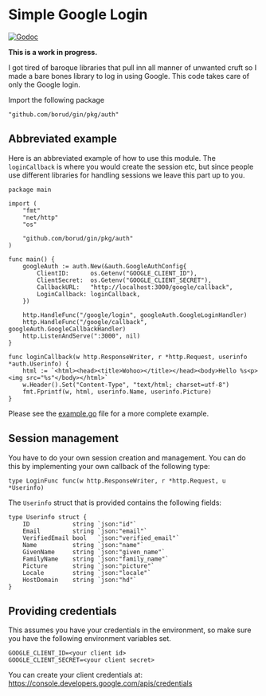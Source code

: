# Simple Google Login

[![Godoc](http://img.shields.io/badge/godoc-reference-blue.svg?style=flat)](https://godoc.org/github.com/borud/gin/pkg/auth)

**This is a work in progress.**

I got tired of baroque libraries that pull inn all manner of unwanted
cruft so I made a bare bones library to log in using Google. This code
takes care of only the Google login.  

Import the following package

    "github.com/borud/gin/pkg/auth"

## Abbreviated example

Here is an abbreviated example of how to use this module.  The
`loginCallback` is where you would create the session etc, but since
people use different libraries for handling sessions we leave this
part up to you.

    package main
    
    import (
    	"fmt"
    	"net/http"
    	"os"
    
    	"github.com/borud/gin/pkg/auth"
    )
    
    func main() {
    	googleAuth := auth.New(&auth.GoogleAuthConfig{
    		ClientID:      os.Getenv("GOOGLE_CLIENT_ID"),
    		ClientSecret:  os.Getenv("GOOGLE_CLIENT_SECRET"),
    		CallbackURL:   "http://localhost:3000/google/callback",
    		LoginCallback: loginCallback,
    	})
    
    	http.HandleFunc("/google/login", googleAuth.GoogleLoginHandler)
    	http.HandleFunc("/google/callback", googleAuth.GoogleCallbackHandler)
    	http.ListenAndServe(":3000", nil)
    }
    
    func loginCallback(w http.ResponseWriter, r *http.Request, userinfo *auth.Userinfo) {
    	html := `<html><head><title>Wohoo></title></head><body>Hello %s<p><img src="%s"</body></html>`
    	w.Header().Set("Content-Type", "text/html; charset=utf-8")
    	fmt.Fprintf(w, html, userinfo.Name, userinfo.Picture)
    }
    

Please see the [example.go](example.go) file for a more complete example.


## Session management

You have to do your own session creation and management.  You can do
this by implementing your own callback of the following type:

    type LoginFunc func(w http.ResponseWriter, r *http.Request, u *Userinfo)
	
The `Userinfo` struct that is provided contains the following fields:

    type Userinfo struct {
    	ID            string `json:"id"`
    	Email         string `json:"email"`
    	VerifiedEmail bool   `json:"verified_email"`
    	Name          string `json:"name"`
    	GivenName     string `json:"given_name"`
    	FamilyName    string `json:"family_name"`
    	Picture       string `json:"picture"`
    	Locale        string `json:"locale"`
    	HostDomain    string `json:"hd"`
    }


## Providing credentials
This assumes you have your credentials in the environment, so make
sure you have the following environment variables set.

    GOOGLE_CLIENT_ID=<your client id>
	GOOGLE_CLIENT_SECRET=<your client secret>

You can create your client credentials at:
https://console.developers.google.com/apis/credentials

